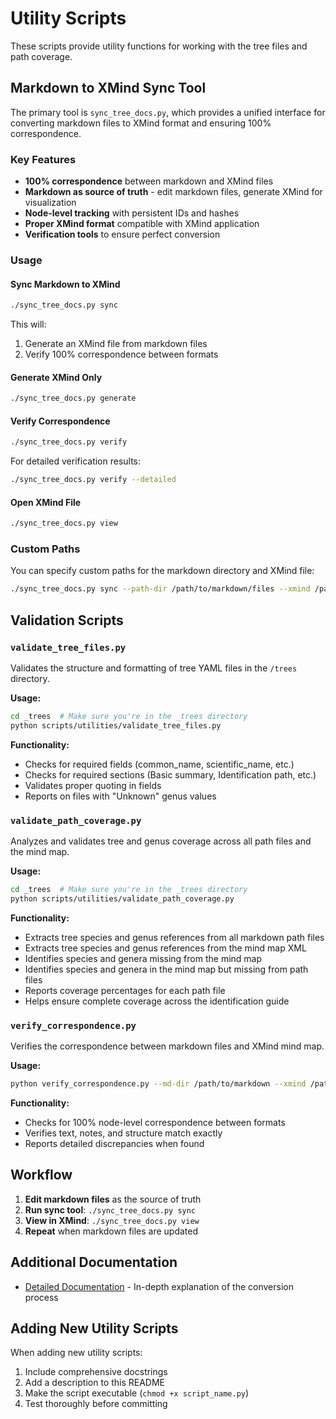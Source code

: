 # Utility Scripts

These scripts provide utility functions for working with the tree files and path coverage.

## Markdown to XMind Sync Tool

The primary tool is `sync_tree_docs.py`, which provides a unified interface for converting markdown files to XMind format and ensuring 100% correspondence.

### Key Features

- **100% correspondence** between markdown and XMind files
- **Markdown as source of truth** - edit markdown files, generate XMind for visualization
- **Node-level tracking** with persistent IDs and hashes
- **Proper XMind format** compatible with XMind application
- **Verification tools** to ensure perfect conversion

### Usage

#### Sync Markdown to XMind

```bash
./sync_tree_docs.py sync
```

This will:
1. Generate an XMind file from markdown files
2. Verify 100% correspondence between formats

#### Generate XMind Only

```bash
./sync_tree_docs.py generate
```

#### Verify Correspondence

```bash
./sync_tree_docs.py verify
```

For detailed verification results:

```bash
./sync_tree_docs.py verify --detailed
```

#### Open XMind File

```bash
./sync_tree_docs.py view
```

### Custom Paths

You can specify custom paths for the markdown directory and XMind file:

```bash
./sync_tree_docs.py sync --path-dir /path/to/markdown/files --xmind /path/to/output.xmind
```

## Validation Scripts

### `validate_tree_files.py`

Validates the structure and formatting of tree YAML files in the `/trees` directory.

**Usage:**
```bash
cd _trees  # Make sure you're in the _trees directory
python scripts/utilities/validate_tree_files.py
```

**Functionality:**
- Checks for required fields (common_name, scientific_name, etc.)
- Checks for required sections (Basic summary, Identification path, etc.)
- Validates proper quoting in fields
- Reports on files with "Unknown" genus values

### `validate_path_coverage.py`

Analyzes and validates tree and genus coverage across all path files and the mind map.

**Usage:**
```bash
cd _trees  # Make sure you're in the _trees directory
python scripts/utilities/validate_path_coverage.py
```

**Functionality:**
- Extracts tree species and genus references from all markdown path files
- Extracts tree species and genus references from the mind map XML
- Identifies species and genera missing from the mind map
- Identifies species and genera in the mind map but missing from path files
- Reports coverage percentages for each path file
- Helps ensure complete coverage across the identification guide

### `verify_correspondence.py`

Verifies the correspondence between markdown files and XMind mind map.

**Usage:**
```bash
python verify_correspondence.py --md-dir /path/to/markdown --xmind /path/to/xmind.xmind
```

**Functionality:**
- Checks for 100% node-level correspondence between formats
- Verifies text, notes, and structure match exactly
- Reports detailed discrepancies when found

## Workflow

1. **Edit markdown files** as the source of truth
2. **Run sync tool**: `./sync_tree_docs.py sync`
3. **View in XMind**: `./sync_tree_docs.py view`
4. **Repeat** when markdown files are updated

## Additional Documentation

- [Detailed Documentation](README_MARKDOWN_SOURCE.md) - In-depth explanation of the conversion process

## Adding New Utility Scripts

When adding new utility scripts:
1. Include comprehensive docstrings
2. Add a description to this README
3. Make the script executable (`chmod +x script_name.py`)
4. Test thoroughly before committing